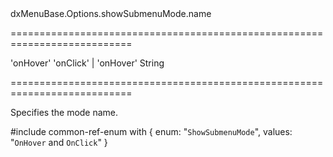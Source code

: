 <!--id-->dxMenuBase.Options.showSubmenuMode.name<!--/id-->
===========================================================================
<!--default-->'onHover'<!--/default-->
<!--acceptValues-->'onClick' | 'onHover'<!--/acceptValues-->
<!--type-->String<!--/type-->
===========================================================================

<!--shortDescription-->
Specifies the mode name.
<!--/shortDescription-->

<!--fullDescription-->
#include common-ref-enum with {
    enum: "`ShowSubmenuMode`",
    values: "`OnHover` and `OnClick`"
}
<!--/fullDescription-->
